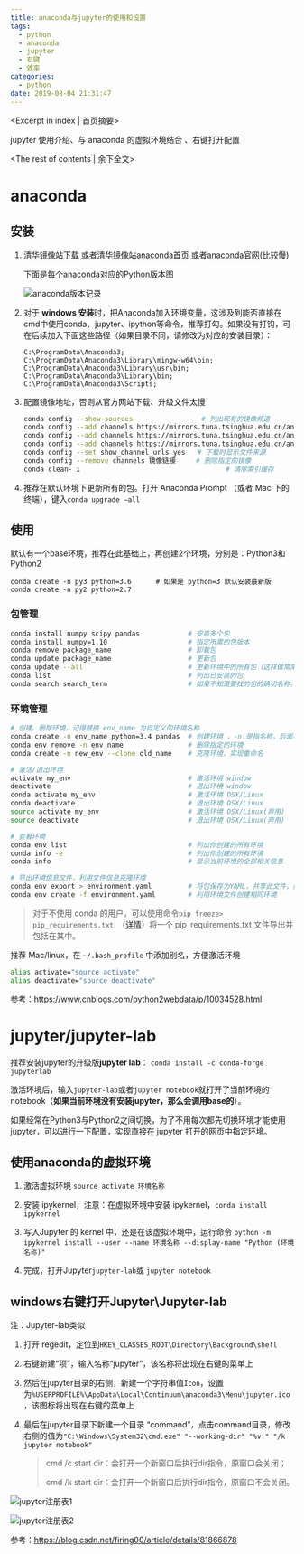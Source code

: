 ```yaml
---
title: anaconda与jupyter的使用和设置
tags:
  - python
  - anaconda
  - jupyter
  - 右键
  - 效率
categories:
  - python
date: 2019-08-04 21:31:47
---
```

<Excerpt in index | 首页摘要> 

jupyter 使用介绍、与 anaconda 的虚拟环境结合 、右键打开配置

<!-- more -->
<The rest of contents | 余下全文>



# anaconda 

## 安装

1. [清华镜像站下载](https://mirrors.tuna.tsinghua.edu.cn/anaconda/archive/?C=M&O=D) 或者[清华镜像站anaconda首页](https://mirrors.tuna.tsinghua.edu.cn/help/anaconda/) 或者[anaconda官网](https://www.anaconda.com/distribution/)(比较慢)

    下面是每个anaconda对应的Python版本图

    ![anaconda版本记录](./anaconda版本记录.png)

2. 对于 **windows 安装**时，把Anaconda加入环境变量，这涉及到能否直接在cmd中使用conda、jupyter、ipython等命令，推荐打勾。如果没有打钩，可在后续加入下面这些路径（如果目录不同，请修改为对应的安装目录）：

    ```
    C:\ProgramData\Anaconda3;
    C:\ProgramData\Anaconda3\Library\mingw-w64\bin;
    C:\ProgramData\Anaconda3\Library\usr\bin;
    C:\ProgramData\Anaconda3\Library\bin;
    C:\ProgramData\Anaconda3\Scripts;
    ```

3. 配置镜像地址，否则从官方网站下载、升级文件太慢

    ```bash
    conda config --show-sources   				# 列出现有的镜像频道
    conda config --add channels https://mirrors.tuna.tsinghua.edu.cn/anaconda/pkgs/free/
    conda config --add channels https://mirrors.tuna.tsinghua.edu.cn/anaconda/pkgs/main/
    conda config --add channels https://mirrors.tuna.tsinghua.edu.cn/anaconda/cloud/pytorch/ # 为pytorch而加
    conda config --set show_channel_urls yes   # 下载时显示文件来源
    conda config --remove channels 镜像链接     # 删除指定的镜像
    conda clean- i 									  # 清除索引缓存
    ```

4. 推荐在默认环境下更新所有的包。打开 Anaconda Prompt （或者 Mac 下的终端），键入`conda upgrade —all`

## 使用

默认有一个base环境，推荐在此基础上，再创建2个环境，分别是：Python3和Python2

```
conda create -n py3 python=3.6      # 如果是 python=3 默认安装最新版
conda create -n py2 python=2.7
```

### 包管理

```bash
conda install numpy scipy pandas            # 安装多个包
conda install numpy=1.10                    # 指定所需的包版本
conda remove package_name                   # 卸载包
conda update package_name                   # 更新包
conda update --all                          # 更新环境中的所有包（这样做常常很有用）
conda list                                  # 列出已安装的包
conda search search_term                    # 如果不知道要找的包的确切名称，可以尝试进行搜索 
```

###  环境管理

```bash
# 创建、删除环境，记得替换 env_name 为自定义的环境名称
conda create -n env_name python=3.4 pandas  # 创建环境 ，-n 是指名称，后面可以跟一些想要安装的库
conda env remove -n env_name                # 删除指定的环境
conda create -n new_env --clone old_name    # 克隆环境，实现重命名

# 激活/退出环境
activate my_env                             # 激活环境 window
deactivate                                  # 退出环境 window
conda activate my_env                       # 激活环境 OSX/Linux
conda deactivate                            # 退出环境 OSX/Linux
source activate my_env                      # 激活环境 OSX/Linux(弃用)
source deactivate                           # 退出环境 OSX/Linux(弃用)

# 查看环境
conda env list                              # 列出你创建的所有环境
conda info -e                               # 列出你创建的所有环境
conda info                                  # 显示当前环境的全部相关信息

# 导出环境信息文件，利用文件信息克隆环境
conda env export > environment.yaml         # 将包保存为YAML，共享此文件，而且其他人能够用于创建和你项目相同的环境
conda env create -f environment.yaml        # 利用环境文件创建相同环境
```

>   对于不使用 conda 的用户，可以使用命令`pip freeze> pip_requirements.txt `（[详情](https://pip.pypa.io/en/stable/reference/pip_freeze/)）将一个 pip_requirements.txt 文件导出并包括在其中。

推荐 Mac/linux，在 `~/.bash_profile` 中添加别名，方便激活环境

```bash
alias activate="source activate"
alias deactivate="source deactivate"
```


参考：https://www.cnblogs.com/python2webdata/p/10034528.html



# jupyter/jupyter-lab

推荐安装jupyter的升级版**jupyter lab**： `conda install -c conda-forge jupyterlab `

激活环境后，输入`jupyter-lab`或者`jupyter notebook`就打开了当前环境的 notebook（**如果当前环境没有安装jupyter，那么会调用base的**）。

如果经常在Python3与Python2之间切换，为了不用每次都先切换环境才能使用 jupyter，可以进行一下配置，实现直接在 jupyter 打开的网页中指定环境。

## 使用anaconda的虚拟环境

1. 激活虚拟环境 `source activate 环境名称`

2. 安装 ipykernel，注意：在虚拟环境中安装 ipykernel，`conda install ipykernel`

3. 写入Jupyter 的 kernel 中，还是在该虚拟环境中，运行命令 `python -m ipykernel install --user --name 环境名称 --display-name "Python (环境名称)"`

4. 完成，打开Jupyter``jupyter-lab``或 `jupyter notebook`



## windows右键打开Jupyter\Jupyter-lab

注：Jupyter-lab类似

1. 打开 regedit，定位到`HKEY_CLASSES_ROOT\Directory\Background\shell`

2. 右键新建“项”，输入名称“jupyter”，该名称将出现在右键的菜单上

3. 然后在jupyter目录的右侧，新建一个字符串值`Icon`，设置为`%USERPROFILE%\AppData\Local\Continuum\anaconda3\Menu\jupyter.ico`，该图标将出现在右键的菜单上

4. 最后在jupyter目录下新建一个目录 “command”，点击command目录，修改右侧的值为`"C:\Windows\System32\cmd.exe" "--working-dir" "%v." "/k jupyter notebook"`

    > cmd /c start dir：会打开一个新窗口后执行dir指令，原窗口会关闭；
    >
    > cmd /k start dir：会打开一个新窗口后执行dir指令，原窗口不会关闭。

![jupyter注册表1](./jupyter注册表1.png)

![jupyter注册表2](./jupyter注册表2.png)

参考：https://blog.csdn.net/firing00/article/details/81866878
